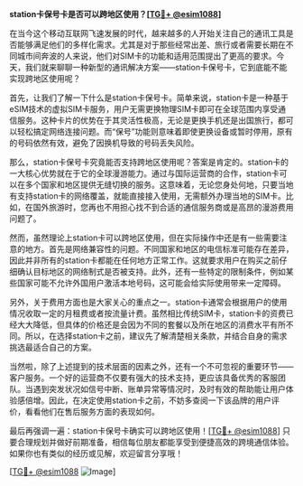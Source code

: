 **station卡保号卡是否可以跨地区使用？[[TG💪+ @esim1088](https://t.me/s/esim1088)]**

在当今这个移动互联网飞速发展的时代，越来越多的人开始关注自己的通讯工具是否能够满足他们的多样化需求。尤其是对于那些经常出差、旅行或者需要长期在不同城市间奔波的人来说，他们对SIM卡的功能和适用范围提出了更高的要求。今天，我们就来聊聊一种新型的通讯解决方案——station卡保号卡，它到底能不能实现跨地区使用呢？

首先，让我们了解一下什么是station卡保号卡。简单来说，station卡是一种基于eSIM技术的虚拟SIM卡服务，用户无需更换物理SIM卡即可在全球范围内享受通信服务。这种卡片的优势在于其灵活性极高，无论是更换手机还是出国旅行，都可以轻松搞定网络连接问题。而“保号”功能则意味着即使更换设备或暂时停用，原有的号码依然有效，避免了因换机导致的号码丢失风险。

那么，station卡保号卡究竟能否支持跨地区使用呢？答案是肯定的。station卡的一大核心优势就在于它的全球漫游能力。通过与国际运营商的合作，station卡可以在多个国家和地区提供无缝切换的服务。这意味着，无论您身处何地，只要当地有支持station卡的网络覆盖，就能直接接入使用，无需额外办理当地的SIM卡。比如，在国外旅游时，您再也不用担心找不到合适的通信服务商或是高昂的漫游费用问题了。

然而，虽然理论上station卡可以跨地区使用，但在实际操作中还是有一些需要注意的地方。首先是网络兼容性的问题。不同国家和地区的电信标准可能存在差异，因此并非所有的station卡都能在任何地方正常工作。这就要求用户在购买之前仔细确认目标地区的网络制式是否被支持。此外，还有一些特定的限制条件，例如某些国家可能不允许外国用户激活本地号码，这可能会给实际使用带来一定障碍。

另外，关于费用方面也是大家关心的重点之一。station卡通常会根据用户的使用情况收取一定的月租费或者按流量计费。虽然相比传统SIM卡，station卡的资费已经大大降低，但具体的价格还是会因为不同的套餐以及所在地区的消费水平有所不同。所以，在选择station卡之前，建议先了解清楚相关条款，并结合自身的需求挑选最适合自己的方案。

当然啦，除了上述提到的技术层面的因素之外，还有一个不可忽视的重要环节——客户服务。一个好的运营商不仅要有强大的技术支持，更应该具备优秀的客服团队。当遇到突发状况如信号中断、账单异常等情况时，及时有效的帮助能让用户体验感倍增。因此，在决定使用station卡之前，不妨多查阅一下该品牌的用户评价，看看他们在售后服务方面的表现如何。

最后再强调一遍：station卡保号卡确实可以跨地区使用！[[TG💪+ @esim1088](https://t.me/s/esim1088)] 只要合理规划并做好前期准备，相信每位朋友都能享受到便捷高效的跨境通信体验。如果你也有类似的经历或见解，欢迎留言分享哦！

[[TG💪+ @esim1088](https://t.me/s/esim1088) ![Image](https://i.postimg.cc/4NQfJmqS/Snipaste-2025-05-13-00-14-12.png)]